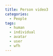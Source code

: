 ```yaml
---
title: Person video3
categories:
  - People
tags:
  - human
  - individual
  - avatar
  - user
  - wfh
---
```

